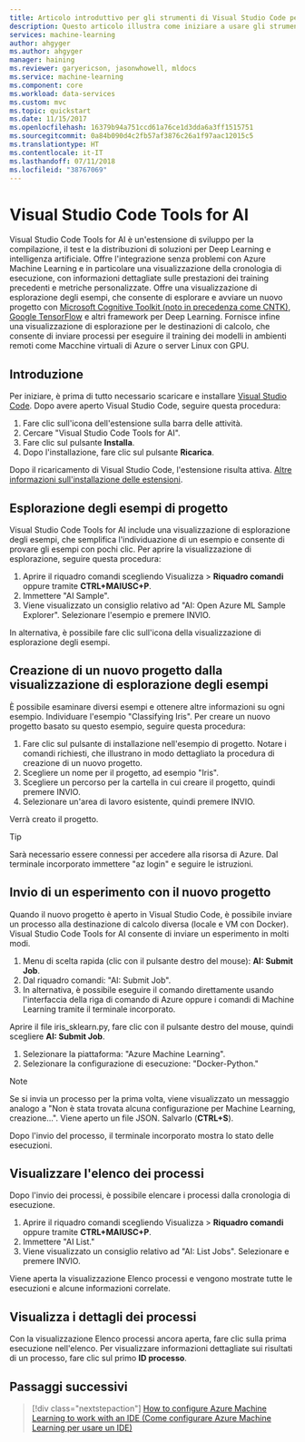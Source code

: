 ```yaml
---
title: Articolo introduttivo per gli strumenti di Visual Studio Code per Machine Learning in Azure | Microsoft Docs
description: Questo articolo illustra come iniziare a usare gli strumenti di Visual Studio Code per Machine Learning, dalla creazione di un esperimento al training di un modello e all'uso di un servizio Web.
services: machine-learning
author: ahgyger
ms.author: ahgyger
manager: haining
ms.reviewer: garyericson, jasonwhowell, mldocs
ms.service: machine-learning
ms.component: core
ms.workload: data-services
ms.custom: mvc
ms.topic: quickstart
ms.date: 11/15/2017
ms.openlocfilehash: 16379b94a751ccd61a76ce1d3dda6a3ff1515751
ms.sourcegitcommit: 0a84b090d4c2fb57af3876c26a1f97aac12015c5
ms.translationtype: HT
ms.contentlocale: it-IT
ms.lasthandoff: 07/11/2018
ms.locfileid: "38767069"
---
```

# <a name="visual-studio-code-tools-for-ai"></a>Visual Studio Code Tools for AI
Visual Studio Code Tools for AI è un'estensione di sviluppo per la compilazione, il test e la distribuzioni di soluzioni per Deep Learning e intelligenza artificiale. Offre l'integrazione senza problemi con Azure Machine Learning e in particolare una visualizzazione della cronologia di esecuzione, con informazioni dettagliate sulle prestazioni dei training precedenti e metriche personalizzate. Offre una visualizzazione di esplorazione degli esempi, che consente di esplorare e avviare un nuovo progetto con [Microsoft Cognitive Toolkit (noto in precedenza come CNTK)](http://www.microsoft.com/en-us/cognitive-toolkit), [Google TensorFlow](https://www.tensorflow.org) e altri framework per Deep Learning. Fornisce infine una visualizzazione di esplorazione per le destinazioni di calcolo, che consente di inviare processi per eseguire il training dei modelli in ambienti remoti come Macchine virtuali di Azure o server Linux con GPU. 
 
## <a name="getting-started"></a>Introduzione 
Per iniziare, è prima di tutto necessario scaricare e installare [Visual Studio Code](https://code.visualstudio.com/Download). Dopo avere aperto Visual Studio Code, seguire questa procedura:
1. Fare clic sull'icona dell'estensione sulla barra delle attività. 
2. Cercare "Visual Studio Code Tools for AI". 
3. Fare clic sul pulsante **Installa**. 
4. Dopo l'installazione, fare clic sul pulsante **Ricarica**. 

Dopo il ricaricamento di Visual Studio Code, l'estensione risulta attiva. [Altre informazioni sull'installazione delle estensioni](https://code.visualstudio.com/docs/editor/extension-gallery).

## <a name="exploring-project-samples"></a>Esplorazione degli esempi di progetto
Visual Studio Code Tools for AI include una visualizzazione di esplorazione degli esempi, che semplifica l'individuazione di un esempio e consente di provare gli esempi con pochi clic. Per aprire la visualizzazione di esplorazione, seguire questa procedura:   
1. Aprire il riquadro comandi scegliendo Visualizza > **Riquadro comandi** oppure tramite **CTRL+MAIUSC+P**.
2. Immettere "AI Sample". 
3. Viene visualizzato un consiglio relativo ad "AI: Open Azure ML Sample Explorer". Selezionare l'esempio e premere INVIO. 

In alternativa, è possibile fare clic sull'icona della visualizzazione di esplorazione degli esempi.

## <a name="creating-a-new-project-from-the-sample-explorer"></a>Creazione di un nuovo progetto dalla visualizzazione di esplorazione degli esempi 
È possibile esaminare diversi esempi e ottenere altre informazioni su ogni esempio. Individuare l'esempio "Classifying Iris". Per creare un nuovo progetto basato su questo esempio, seguire questa procedura:
1. Fare clic sul pulsante di installazione nell'esempio di progetto. Notare i comandi richiesti, che illustrano in modo dettagliato la procedura di creazione di un nuovo progetto. 
2. Scegliere un nome per il progetto, ad esempio "Iris".
3. Scegliere un percorso per la cartella in cui creare il progetto, quindi premere INVIO. 
4. Selezionare un'area di lavoro esistente, quindi premere INVIO.

Verrà creato il progetto.

> [!TIP]
> Sarà necessario essere connessi per accedere alla risorsa di Azure. Dal terminale incorporato immettere "az login" e seguire le istruzioni. 

## <a name="submitting-experiment-with-the-new-project"></a>Invio di un esperimento con il nuovo progetto
Quando il nuovo progetto è aperto in Visual Studio Code, è possibile inviare un processo alla destinazione di calcolo diversa (locale e VM con Docker).
Visual Studio Code Tools for AI consente di inviare un esperimento in molti modi. 
1. Menu di scelta rapida (clic con il pulsante destro del mouse): **AI: Submit Job**.
2. Dal riquadro comandi: "AI: Submit Job".
3. In alternativa, è possibile eseguire il comando direttamente usando l'interfaccia della riga di comando di Azure oppure i comandi di Machine Learning tramite il terminale incorporato.

Aprire il file iris_sklearn.py, fare clic con il pulsante destro del mouse, quindi scegliere **AI: Submit Job**.
1. Selezionare la piattaforma: "Azure Machine Learning".
2. Selezionare la configurazione di esecuzione: "Docker-Python."

> [!NOTE]
> Se si invia un processo per la prima volta, viene visualizzato un messaggio analogo a "Non è stata trovata alcuna configurazione per Machine Learning, creazione...". Viene aperto un file JSON. Salvarlo (**CTRL+S**).

Dopo l'invio del processo, il terminale incorporato mostra lo stato delle esecuzioni. 

## <a name="view-list-of-jobs"></a>Visualizzare l'elenco dei processi
Dopo l'invio dei processi, è possibile elencare i processi dalla cronologia di esecuzione.
1. Aprire il riquadro comandi scegliendo Visualizza > **Riquadro comandi** oppure tramite **CTRL+MAIUSC+P**.
2. Immettere "AI List."
3. Viene visualizzato un consiglio relativo ad "AI: List Jobs". Selezionare e premere INVIO.

Viene aperta la visualizzazione Elenco processi e vengono mostrate tutte le esecuzioni e alcune informazioni correlate.

## <a name="view-job-details"></a>Visualizza i dettagli dei processi
Con la visualizzazione Elenco processi ancora aperta, fare clic sulla prima esecuzione nell'elenco.
Per visualizzare informazioni dettagliate sui risultati di un processo, fare clic sul primo **ID processo**. 

## <a name="next-steps"></a>Passaggi successivi
> [!div class="nextstepaction"]
> [How to configure Azure Machine Learning to work with an IDE (Come configurare Azure Machine Learning per usare un IDE)](./how-to-configure-your-IDE.md)
